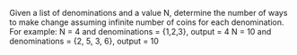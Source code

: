 Given a list of denominations and a value N, determine the number of ways 
to make change assuming infinite number of coins for each denomination.
For example:
N = 4 and denominations = {1,2,3}, output = 4
N = 10 and denominations = {2, 5, 3, 6}, output = 10